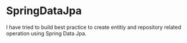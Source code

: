 # SpringDataJpa
I have tried to build best practice to create entitiy and repository related operation using Spring Data Jpa.
